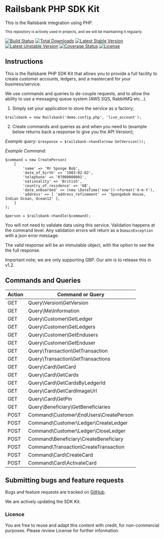 Railsbank PHP SDK Kit
==========

This is the Railsbank integration using PHP.

<sub>This repository is actively used in projects, and we will be maintaining it regularly.</sub>

[![Build Status](https://travis-ci.com/levelfiveteam/railsbank-sdk.svg?token=42A9e8Yz9HCHugYVWyzW&branch=master)](https://travis-ci.com/levelfiveteam/railsbank-sdk)
[![Total Downloads](https://poser.pugx.org/levelfiveteam/railsbank-sdk/downloads.png)](https://packagist.org/packages/levelfiveteam/railsbank-sdk)
[![Latest Stable Version](https://poser.pugx.org/levelfiveteam/railsbank-sdk/v/stable.png)](https://packagist.org/packages/levelfiveteam/railsbank-sdk)
[![Latest Unstable Version](https://poser.pugx.org/levelfiveteam/railsbank-sdk/v/unstable.png)](https://packagist.org/packages/levelfiveteam/railsbank-sdk)
[![Coverage Status](https://coveralls.io/repos/github/levelfiveteam/railsbank-sdk/badge.svg?branch=master)](https://coveralls.io/github/levelfiveteam/railsbank-sdk?branch=master)
[![License](https://poser.pugx.org/levelfiveteam/railsbank-sdk/license.png)](https://packagist.org/packages/levelfiveteam/railsbank-sdk)

## Instructions

This is the Railsbank PHP SDK Kit that allows you to provide a full facility to create customer accounts, ledgers, and a mastercard for your business/service.

We use commands and queries to de-couple requests, and to allow the ability to use a messaging queue system (AWS SQS, RabbitMQ etc...).

1. Simply set your application to store the service as a factory;

```
$railsbank = new Railsbank('demo.config.php', 'live_account');
```

2. Create commands and queries as and when you need to (example below returns back a response to give you the API Version);

*Example query:*
`
$response = $railsbank->handle(new GetVersion());
`

*Example Command:*
```
$command = new CreatePerson(
    [
        'name' => 'Mr Sponge Bob',
        'date_of_birth' => '1983-02-02',
        'telephone' => '07000000001',
        'nationality' => 'British',
        'country_of_residence' => 'GB',
        'date_onboarded' => (new \DateTime('now'))->format('d-m-Y'),
        'address' => [ 'address_refinement' => 'Spongebob House, Indian Ocean, Ocean12' ],
    ]
);

$person = $railsbank->handle($command);
```

You will not need to validate data using this service.  Validation happens at the command level.  Any validation errors will return as a `DomainException` with a json error message.  

The valid response will be an immutable object, with the option to see the the full response.

Important note; we are only supporting GBP.  Our aim is to release this in v1.2.


## Commands and Queries

Action | Command or Query
---|---
GET | Query\Version\GetVersion
GET | Query\Me\Information
GET | Query\Customer\GetLedger
GET | Query\Customer\GetLedgers
GET | Query\Customer\GetEndusers
GET | Query\Customer\GetEnduser
GET | Query\Transaction\GetTransaction
GET | Query\Transaction\GetTransactions
GET | Query\Card\GetCard
GET | Query\Card\GetCards
GET | Query\Card\GetCardsByLedgerId
GET | Query\Card\GetCardImageUrl
GET | Query\Card\GetPin
GET | Query\Beneficiary\GetBeneficiaries
POST | Command\Customer\EndUsers\CreatePerson
POST | Command\Customer\Ledger\CreateLedger
POST | Command\Customer\Ledger\CloseLedger
POST | Command\Beneficiary\CreateBeneficiary
POST | Command\Transaction\CreateTransaction
POST | Command\Card\CreateCard
POST | Command\Card\ActivateCard


Submitting bugs and feature requests
------------------------------------

Bugs and feature requests are tracked on [GitHub](https://github.com/levelfiveteam/railsbank-sdk/issues).

We are actively updating the SDK Kit.

### Licence
You are free to reuse and adapt this content with credit, for non-commercial purposes.  Please review License for further information.
